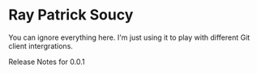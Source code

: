 # Ray Patrick Soucy

You can ignore everything here.  I'm just using it to play with different Git client intergrations.

Release Notes for 0.0.1

